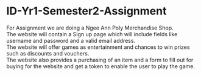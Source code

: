 # ID-Yr1-Semester2-Assignment
For Assignment we are doing a Ngee Ann Poly Merchandise Shop.  
The website will contain a Sign up page which will include fields like username and password and a valid email address.  
The website will offer games as entertainment and chances to win prizes such as discounts and vouchers.  
The website also provides a purchasing of an item and a form to fill out for buying for the website and get a token to enable the user to play the game.  
